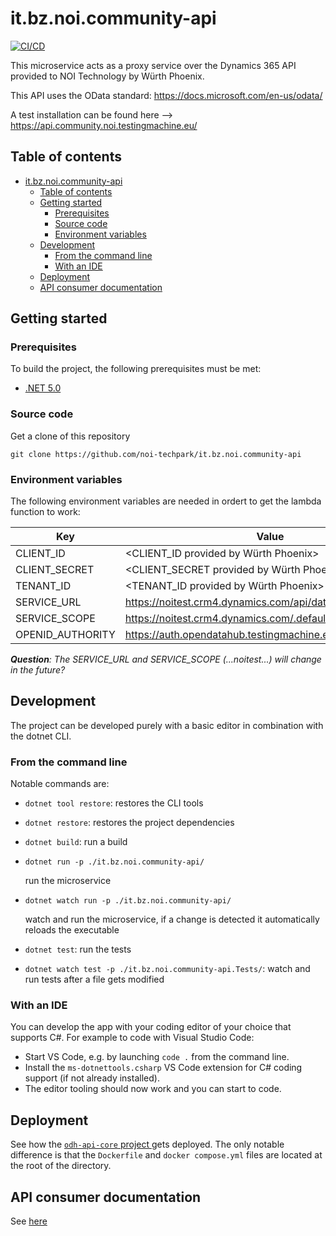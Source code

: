 <!--
SPDX-FileCopyrightText: NOI Techpark <digital@noi.bz.it>

SPDX-License-Identifier: CC0-1.0
-->

# it.bz.noi.community-api

[![CI/CD](https://github.com/noi-techpark/it.bz.noi.community-api/actions/workflows/main.yml/badge.svg)](https://github.com/noi-techpark/it.bz.noi.community-api/actions/workflows/main.yml)

This microservice acts as a proxy service over the Dynamics 365 API provided to NOI Technology by Würth Phoenix.

This API uses the OData standard: https://docs.microsoft.com/en-us/odata/

A test installation can be found here --> https://api.community.noi.testingmachine.eu/

## Table of contents

- [it.bz.noi.community-api](#itbznoicommunity-api)
  - [Table of contents](#table-of-contents)
  - [Getting started](#getting-started)
    - [Prerequisites](#prerequisites)
    - [Source code](#source-code)
    - [Environment variables](#environment-variables)
  - [Development](#development)
    - [From the command line](#from-the-command-line)
    - [With an IDE](#with-an-ide)
  - [Deployment](#deployment)
  - [API consumer documentation](#api-consumer-documentation)

## Getting started

### Prerequisites

To build the project, the following prerequisites must be met:

- [.NET 5.0](https://get.dot.net)

### Source code

Get a clone of this repository

`git clone https://github.com/noi-techpark/it.bz.noi.community-api`

### Environment variables

The following environment variables are needed in ordert to get the lambda function to work:

| Key              | Value                                                        |
| -------------    | ----------------------------------------------------------   |
| CLIENT_ID        | <CLIENT_ID provided by Würth Phoenix>                        |
| CLIENT_SECRET    | <CLIENT_SECRET provided by Würth Phoenix>                    |
| TENANT_ID        | <TENANT_ID provided by Würth Phoenix>                        |
| SERVICE_URL      | https://noitest.crm4.dynamics.com/api/data/v9.2              |
| SERVICE_SCOPE    | https://noitest.crm4.dynamics.com/.default                   |
| OPENID_AUTHORITY | https://auth.opendatahub.testingmachine.eu/auth/realms/noi/  |

***Question**: The SERVICE_URL and SERVICE_SCOPE (...noitest...) will change in the future?*

## Development

The project can be developed purely with a basic editor in combination with the dotnet CLI.

### From the command line

Notable commands are:

- `dotnet tool restore`:
  restores the CLI tools
  
- `dotnet restore`:
  restores the project dependencies
  
- `dotnet build`:
  run a build
  
- `dotnet run -p ./it.bz.noi.community-api/`
  
  run the microservice
  
- `dotnet watch run -p ./it.bz.noi.community-api/`

  watch and run the microservice, if a change is detected it automatically reloads the executable

- `dotnet test`:
  run the tests
  
- `dotnet watch test -p ./it.bz.noi.community-api.Tests/`:
  watch and run tests after a file gets modified

### With an IDE

You can develop the app with your coding editor of your choice that supports C#. For example to code with Visual Studio Code:

- Start VS Code, e.g. by launching `code .` from the command line.
- Install the `ms-dotnettools.csharp` VS Code extension for C# coding support (if not already installed).
- The editor tooling should now work and you can start to code.

## Deployment

See how the [`odh-api-core` project ](https://github.com/noi-techpark/odh-api-core/) gets deployed. The only notable difference is that the `Dockerfile` and `docker compose.yml` files are located at the root of the directory.

## API consumer documentation

See [here](docs/consumer.md)